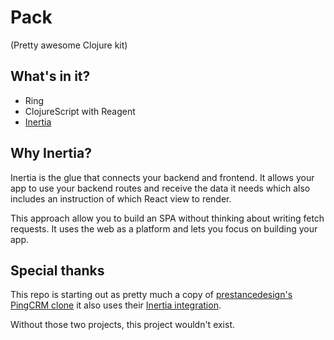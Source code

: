 # Pack
(Pretty awesome Clojure kit)

## What's in it?

- Ring
- ClojureScript with Reagent
- [Inertia](https://inertiajs.com/)

## Why Inertia?

Inertia is the glue that connects your backend and frontend. It allows your app to use your backend routes and receive the data it needs which also includes an instruction of which React view to render.

This approach allow you to build an SPA without thinking about writing fetch requests. It uses the web as a platform and lets you focus on building your app.

## Special thanks

This repo is starting out as pretty much a copy of [prestancedesign's PingCRM clone](https://github.com/prestancedesign/pingcrm-clojure/) it also uses their [Inertia integration](https://github.com/prestancedesign/inertia-clojure/).

Without those two projects, this project wouldn't exist.
